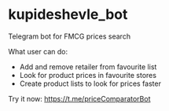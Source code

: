 # kupideshevle_bot
Telegram bot for FMCG prices search

What user can do:
- Add and remove retailer from favourite list
- Look for product prices in favourite stores
- Create product lists to look for prices faster

Try it now: https://t.me/priceComparatorBot
